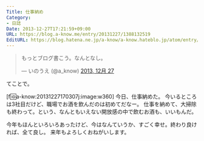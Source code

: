 ```yaml
---
Title: 仕事納め
Category:
- 日誌
Date: 2013-12-27T17:21:59+09:00
URL: https://blog.a-know.me/entry/20131227/1388132519
EditURL: https://blog.hatena.ne.jp/a-know/a-know.hateblo.jp/atom/entry/12921228815727979243
---
```



<blockquote class="twitter-tweet" lang="ja"><p>もっとブログ書こう。なんとなし。</p>&mdash; いのうえ (@a_know) <a href="https://twitter.com/a_know/statuses/416408321466175488">2013, 12月 27</a></blockquote>

てことで。



[f:id:a-know:20131227170307j:image:w360]
今日、仕事納めた。
今いるところは3社目だけど、職場でお酒を飲んだのは初めてだなー。
仕事を納めて、大掃除も終わって。という、なんともいえない開放感の中で飲むお酒も、いいもんだ。


今年もほんといろいろあったけど、今はなんていうか、すごく幸せ。終わり良ければ、全て良し。
来年もよろしくおねがいします。


<script src="https://moshi-moshi.moshimo.works/moshimoshi/a_know_blog/20131227-1388132519?title=%E4%BB%95%E4%BA%8B%E7%B4%8D%E3%82%81"></script>
